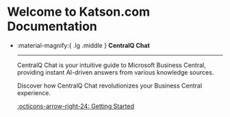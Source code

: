 # Welcome to Katson.com Documentation

<div class="grid cards" markdown>

-   :material-magnify:{ .lg .middle } __CentralQ Chat__

    ---
    CentralQ Chat is your intuitive guide to Microsoft Business Central, providing instant AI-driven answers from various knowledge sources.
    
    Discover how CentralQ Chat revolutionizes your Business Central experience.

    [:octicons-arrow-right-24: Getting Started](centralq-chat/getting-started.md)

</div>
